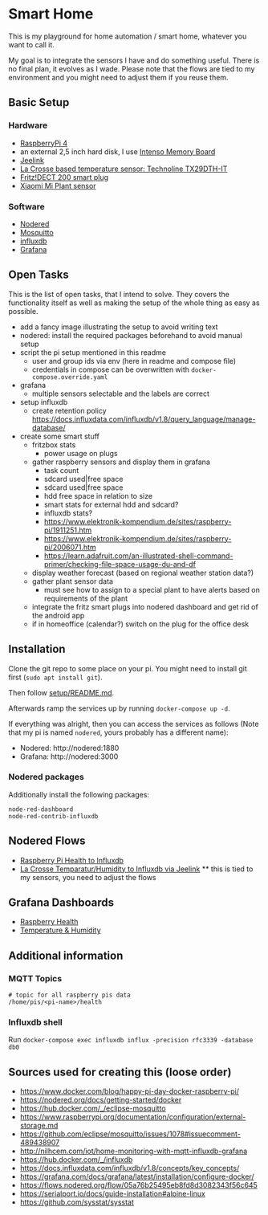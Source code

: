 # Smart Home

This is my playground for home automation / smart home, whatever you want to call it.

My goal is to integrate the sensors I have and do something useful. There is no final plan, it evolves as I wade. Please note that the flows are tied to my environment and you might need to adjust them if you reuse them.

## Basic Setup

### Hardware

* [RaspberryPi 4](https://www.raspberrypi.org/products/raspberry-pi-4-model-b/)
* an external 2,5 inch hard disk, I use [Intenso Memory Board](https://www.intenso.de/en/products/hard-drives/memory%20board)
* [Jeelink](https://www.digitalsmarties.net/products/jeelink)
* [La Crosse based temperature sensor: Technoline TX29DTH-IT](https://www.amazon.de/Technoline-Au%C3%9Fensender-Temperatur-Luftfeuchtesender-Display/dp/B00392XX5U/)
* [Fritz!DECT 200 smart plug](https://en.avm.de/products/fritzdect/fritzdect-200/)
* [Xiaomi Mi Plant sensor](https://de.gearbest.com/other-garden-supplies/pp_373947.html)

### Software

* [Nodered](https://nodered.org/)
* [Mosquitto](https://https://mosquitto.org/)
* [influxdb](https://www.influxdata.com/products/influxdb-overview/)
* [Grafana](https://grafana.com/)

## Open Tasks

This is the list of open tasks, that I intend to solve. They covers the functionality itself as well as making the setup of the whole thing as easy as possible.

* add a fancy image illustrating the setup to avoid writing text
* nodered: install the required packages beforehand to avoid manual setup
* script the pi setup mentioned in this readme
  * user and group ids via env (here in readme and compose file)
  * credentials in compose can be overwritten with `docker-compose.override.yaml`
* grafana
  * multiple sensors selectable and the labels are correct
* setup influxdb
  * create retention policy https://docs.influxdata.com/influxdb/v1.8/query_language/manage-database/
* create some smart stuff
  * fritzbox stats
    * power usage on plugs
  * gather raspberry sensors and display them in grafana
    * task count
    * sdcard used|free space
    * sdcard used|free space
    * hdd free space in relation to size
    * smart stats for external hdd and sdcard?
    * influxdb stats?
    * https://www.elektronik-kompendium.de/sites/raspberry-pi/1911251.htm
    * https://www.elektronik-kompendium.de/sites/raspberry-pi/2006071.htm
    * https://learn.adafruit.com/an-illustrated-shell-command-primer/checking-file-space-usage-du-and-df
  * display weather forecast (based on regional weather station data?)
  * gather plant sensor data
    * must see how to assign to a special plant to have alerts based on requirements of the plant
  * integrate the fritz smart plugs into nodered dashboard and get rid of the android app
  * if in homeoffice (calendar?) switch on the plug for the office desk

## Installation

Clone the git repo to some place on your pi. You might need to install git first (`sudo apt install git`).

Then follow [setup/README.md](setup/README.md).

Afterwards ramp the services up by running `docker-compose up -d`.

If everything was alright, then you can access the services as follows (Note that my pi is named `nodered`, yours probably has a different name):

* Nodered: http://nodered:1880
* Grafana: http://nodered:3000

### Nodered packages

Additionally install the following packages:

```
node-red-dashboard
node-red-contrib-influxdb
```

## Nodered Flows

* [Raspberry Pi Health to Influxdb](./nodered/rpi-nodered.flow.json)
* [La Crosse Temparatur/Humidity to Influxdb via Jeelink](./nodered/jeelink-lacrosse.flow.json)
** this is tied to my sensors, you need to adjust the flows

## Grafana Dashboards

* [Raspberry Health](./grafana/rpi.nodered.json)
* [Temperature & Humidity](./grafana/lacrosse.json)

## Additional information

### MQTT Topics

```
# topic for all raspberry pis data
/home/pis/<pi-name>/health
```

### Influxdb shell

Run `docker-compose exec influxdb influx -precision rfc3339 -database db0`

## Sources used for creating this (loose order)

* https://www.docker.com/blog/happy-pi-day-docker-raspberry-pi/
* https://nodered.org/docs/getting-started/docker
* https://hub.docker.com/_/eclipse-mosquitto
* https://www.raspberrypi.org/documentation/configuration/external-storage.md
* https://github.com/eclipse/mosquitto/issues/1078#issuecomment-489438907
* http://nilhcem.com/iot/home-monitoring-with-mqtt-influxdb-grafana
* https://hub.docker.com/_/influxdb
* https://docs.influxdata.com/influxdb/v1.8/concepts/key_concepts/
* https://grafana.com/docs/grafana/latest/installation/configure-docker/
* https://flows.nodered.org/flow/05a76b25495eb8fd8d3082343f56c645
* https://serialport.io/docs/guide-installation#alpine-linux
* https://github.com/sysstat/sysstat
